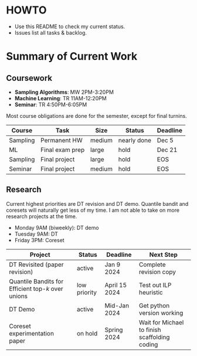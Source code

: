 # HOWTO

* Use this README to check my current status. 
* Issues list all tasks & backlog.

# Summary of Current Work
## Coursework

* **Sampling Algorithms**: MW 2PM-3:20PM
* **Machine Learning**: TR 11AM-12:20PM
* **Seminar**: TR 4:50PM-6:05PM

Most course obligations are done for the semester, except for final turnins. 

| **Course** | **Task**        | **Size** | **Status**  | **Deadline** |
| ---------- | --------------- | -------- | ----------- | ------------ |
| Sampling   | Permanent HW    | medium   | nearly done | Dec 5        |
| ML         | Final exam prep | large    | hold        | Dec 21       |
| Sampling   | Final project   | large    | hold        | EOS          |
| Seminar    | Final project   | medium   | hold        | EOS          |

## Research

Current highest priorities are DT revision and DT demo. Quantile bandit and coresets will naturally get less of my time. I am not able to take on more research projects at the time. 

* Monday 9AM (biweekly): DT demo
* Tuesday 9AM: DT
* Friday 3PM: Coreset

| **Project**                                        | **Status**   | **Deadline** | **Next Step**              |
| -------------------------------------------------- | ------------ | --- | -------------------------- |
| DT Revisited (paper revision)                      | active       | Jan 9 2024 | Complete revision copy     |
| Quantile Bandits for Efficient top-$k$ over unions | low priority | April 15 2024  | Test out ILP heuristic     |
| DT Demo                                            | active       | Mid-Jan 2024 | Get python version working |
| Coreset experimentation paper                      | on hold      | Spring 2024 | Wait for Michael to finish scaffolding coding |
